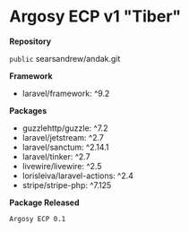 # Argosy ECP v1 "Tiber"

**Repository**

`public` searsandrew/andak.git

**Framework**
* laravel/framework: ^9.2

**Packages**
* guzzlehttp/guzzle: ^7.2
* laravel/jetstream: ^2.7
* laravel/sanctum: ^2.14.1
* laravel/tinker: ^2.7
* livewire/livewire: ^2.5
* lorisleiva/laravel-actions: ^2.4
* stripe/stripe-php: ^7.125

**Package Released**

`Argosy ECP 0.1`